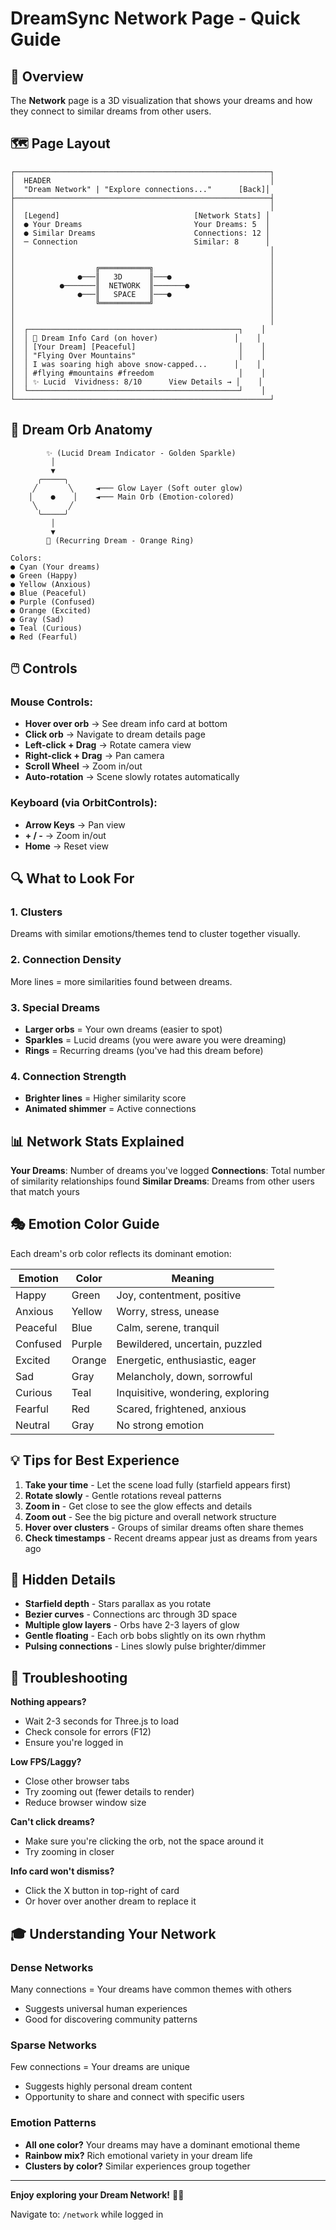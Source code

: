 # DreamSync Network Page - Quick Guide

## 🎯 Overview

The **Network** page is a 3D visualization that shows your dreams and how they connect to similar dreams from other users.

## 🗺️ Page Layout

```
┌─────────────────────────────────────────────────────────┐
│  HEADER                                                 │
│  "Dream Network" | "Explore connections..."      [Back]│
├─────────────────────────────────────────────────────────┤
│                                                         │
│  [Legend]                              [Network Stats] │
│  ● Your Dreams                         Your Dreams: 5  │
│  ● Similar Dreams                      Connections: 12 │
│  ─ Connection                          Similar: 8      │
│                                                         │
│                                                         │
│                  ╔═══════════╗                          │
│              ●───║   3D      ║───●                      │
│          ●───────║  NETWORK  ║───────●                  │
│              ●───║   SPACE   ║───●                      │
│                  ╚═══════════╝                          │
│                                                         │
│                                                         │
│  ┌───────────────────────────────────────────────┐    │
│  │ 💭 Dream Info Card (on hover)                 │    │
│  │ [Your Dream] [Peaceful]                       │    │
│  │ "Flying Over Mountains"                       │    │
│  │ I was soaring high above snow-capped...      │    │
│  │ #flying #mountains #freedom                   │    │
│  │ ✨ Lucid  Vividness: 8/10      View Details → │    │
│  └───────────────────────────────────────────────┘    │
└─────────────────────────────────────────────────────────┘
```

## 🎨 Dream Orb Anatomy

```
        ✨ (Lucid Dream Indicator - Golden Sparkle)
         │
         ▼
      ╭─────╮
     ╱       ╲     ◄─── Glow Layer (Soft outer glow)
    │    ●    │    ◄─── Main Orb (Emotion-colored)
     ╲       ╱
      ╰─────╯
         │
         ▼
        🔄 (Recurring Dream - Orange Ring)

Colors:
● Cyan (Your dreams)
● Green (Happy)
● Yellow (Anxious)
● Blue (Peaceful)
● Purple (Confused)
● Orange (Excited)
● Gray (Sad)
● Teal (Curious)
● Red (Fearful)
```

## 🖱️ Controls

### Mouse Controls:
- **Hover over orb** → See dream info card at bottom
- **Click orb** → Navigate to dream details page
- **Left-click + Drag** → Rotate camera view
- **Right-click + Drag** → Pan camera
- **Scroll Wheel** → Zoom in/out
- **Auto-rotation** → Scene slowly rotates automatically

### Keyboard (via OrbitControls):
- **Arrow Keys** → Pan view
- **+ / -** → Zoom in/out
- **Home** → Reset view

## 🔍 What to Look For

### 1. **Clusters**
Dreams with similar emotions/themes tend to cluster together visually.

### 2. **Connection Density**
More lines = more similarities found between dreams.

### 3. **Special Dreams**
- **Larger orbs** = Your own dreams (easier to spot)
- **Sparkles** = Lucid dreams (you were aware you were dreaming)
- **Rings** = Recurring dreams (you've had this dream before)

### 4. **Connection Strength**
- **Brighter lines** = Higher similarity score
- **Animated shimmer** = Active connections

## 📊 Network Stats Explained

**Your Dreams**: Number of dreams you've logged
**Connections**: Total number of similarity relationships found
**Similar Dreams**: Dreams from other users that match yours

## 🎭 Emotion Color Guide

Each dream's orb color reflects its dominant emotion:

| Emotion   | Color  | Meaning                           |
|-----------|--------|-----------------------------------|
| Happy     | Green  | Joy, contentment, positive        |
| Anxious   | Yellow | Worry, stress, unease             |
| Peaceful  | Blue   | Calm, serene, tranquil            |
| Confused  | Purple | Bewildered, uncertain, puzzled    |
| Excited   | Orange | Energetic, enthusiastic, eager    |
| Sad       | Gray   | Melancholy, down, sorrowful       |
| Curious   | Teal   | Inquisitive, wondering, exploring |
| Fearful   | Red    | Scared, frightened, anxious       |
| Neutral   | Gray   | No strong emotion                 |

## 💡 Tips for Best Experience

1. **Take your time** - Let the scene load fully (starfield appears first)
2. **Rotate slowly** - Gentle rotations reveal patterns
3. **Zoom in** - Get close to see the glow effects and details
4. **Zoom out** - See the big picture and overall network structure
5. **Hover over clusters** - Groups of similar dreams often share themes
6. **Check timestamps** - Recent dreams appear just as dreams from years ago

## 🌟 Hidden Details

- **Starfield depth** - Stars parallax as you rotate
- **Bezier curves** - Connections arc through 3D space
- **Multiple glow layers** - Orbs have 2-3 layers of glow
- **Gentle floating** - Each orb bobs slightly on its own rhythm
- **Pulsing connections** - Lines slowly pulse brighter/dimmer

## 🚧 Troubleshooting

**Nothing appears?**
- Wait 2-3 seconds for Three.js to load
- Check console for errors (F12)
- Ensure you're logged in

**Low FPS/Laggy?**
- Close other browser tabs
- Try zooming out (fewer details to render)
- Reduce browser window size

**Can't click dreams?**
- Make sure you're clicking the orb, not the space around it
- Try zooming in closer

**Info card won't dismiss?**
- Click the X button in top-right of card
- Or hover over another dream to replace it

## 🎓 Understanding Your Network

### Dense Networks
Many connections = Your dreams have common themes with others
- Suggests universal human experiences
- Good for discovering community patterns

### Sparse Networks
Few connections = Your dreams are unique
- Suggests highly personal dream content
- Opportunity to share and connect with specific users

### Emotion Patterns
- **All one color?** Your dreams may have a dominant emotional theme
- **Rainbow mix?** Rich emotional variety in your dream life
- **Clusters by color?** Similar experiences group together

---

**Enjoy exploring your Dream Network!** 🌙✨

Navigate to: `/network` while logged in
